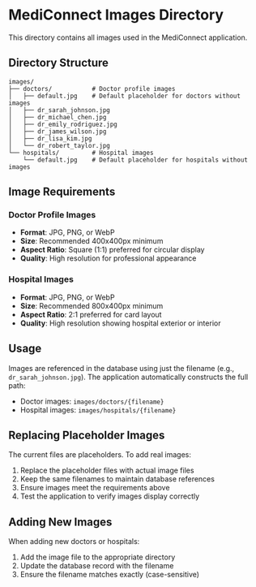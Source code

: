 # MediConnect Images Directory

This directory contains all images used in the MediConnect application.

## Directory Structure

```
images/
├── doctors/           # Doctor profile images
│   ├── default.jpg    # Default placeholder for doctors without images
│   ├── dr_sarah_johnson.jpg
│   ├── dr_michael_chen.jpg
│   ├── dr_emily_rodriguez.jpg
│   ├── dr_james_wilson.jpg
│   ├── dr_lisa_kim.jpg
│   └── dr_robert_taylor.jpg
└── hospitals/         # Hospital images
    └── default.jpg    # Default placeholder for hospitals without images
```

## Image Requirements

### Doctor Profile Images

- **Format**: JPG, PNG, or WebP
- **Size**: Recommended 400x400px minimum
- **Aspect Ratio**: Square (1:1) preferred for circular display
- **Quality**: High resolution for professional appearance

### Hospital Images

- **Format**: JPG, PNG, or WebP
- **Size**: Recommended 800x400px minimum
- **Aspect Ratio**: 2:1 preferred for card layout
- **Quality**: High resolution showing hospital exterior or interior

## Usage

Images are referenced in the database using just the filename (e.g., `dr_sarah_johnson.jpg`).
The application automatically constructs the full path:

- Doctor images: `images/doctors/{filename}`
- Hospital images: `images/hospitals/{filename}`

## Replacing Placeholder Images

The current files are placeholders. To add real images:

1. Replace the placeholder files with actual image files
2. Keep the same filenames to maintain database references
3. Ensure images meet the requirements above
4. Test the application to verify images display correctly

## Adding New Images

When adding new doctors or hospitals:

1. Add the image file to the appropriate directory
2. Update the database record with the filename
3. Ensure the filename matches exactly (case-sensitive)
